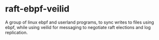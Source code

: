 # raft-ebpf-veilid
A group of linux ebpf and userland programs, to sync writes to files using ebpf, while using veilid for messaging to negotiate raft elections and log replication.
